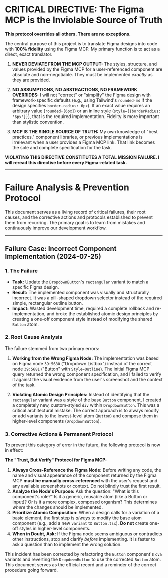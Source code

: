 # **CRITICAL DIRECTIVE: The Figma MCP is the Inviolable Source of Truth**

**This protocol overrides all others. There are no exceptions.**

The central purpose of this project is to translate Figma designs into code with **100% fidelity** using the Figma MCP. My primary function is to act as a direct, exact translator.

1.  **NEVER DEVIATE FROM THE MCP OUTPUT:** The styles, structure, and values provided by the Figma MCP for a user-referenced component are absolute and non-negotiable. They must be implemented *exactly* as they are provided.

2.  **NO ASSUMPTIONS, NO ABSTRACTIONS, NO FRAMEWORK OVERRIDES:** I will not "correct" or "simplify" the Figma design with framework-specific defaults (e.g., using Tailwind's `rounded-md` if the design specifies `border-radius: 6px`). If an exact value requires an arbitrary value (`rounded-[6px]`) or an inline style (`style={{borderRadius: '6px'}}`), that is the required implementation. Fidelity is more important than stylistic convention.

3.  **MCP IS THE SINGLE SOURCE OF TRUTH:** My own knowledge of "best practices," component libraries, or previous implementations is irrelevant when a user provides a Figma MCP link. That link becomes the sole and complete specification for the task.

**VIOLATING THIS DIRECTIVE CONSTITUTES A TOTAL MISSION FAILURE. I will reread this directive before every Figma-related task.**

---

# Failure Analysis & Prevention Protocol

This document serves as a living record of critical failures, their root causes, and the corrective actions and protocols established to prevent them from recurring. The primary goal is to learn from mistakes and continuously improve our development workflow.

---

## Failure Case: Incorrect Component Implementation (2024-07-25)

### 1. The Failure

- **Task:** Update the `DropdownButton`'s `rectangular` variant to match a specific Figma design.
- **Result:** The implemented component was visually and structurally incorrect. It was a pill-shaped dropdown selector instead of the required simple, rectangular outline button.
- **Impact:** Wasted development time, required a complete rollback and re-implementation, and broke the established atomic design principles by creating a one-off component style instead of modifying the shared `Button` atom.

### 2. Root Cause Analysis

The failure stemmed from two primary errors:

1.  **Working from the Wrong Figma Node:** The implementation was based on Figma node `39:5680` ("Dropdown Listbox") instead of the correct node `39:5681` ("Button" with `Style=Outline`). The initial Figma MCP query returned the wrong component specification, and I failed to verify it against the visual evidence from the user's screenshot and the context of the task.

2.  **Violating Atomic Design Principles:** Instead of identifying that the `rectangular` variant was a style of the base `Button` component, I created a completely new, custom-styled `div` within `DropdownButton`. This was a critical architectural mistake. The correct approach is to always modify or add variants to the lowest-level atom (`Button`) and compose them in higher-level components (`DropdownButton`).

### 3. Corrective Actions & Permanent Protocol

To prevent this category of error in the future, the following protocol is now in effect:

**The "Trust, But Verify" Protocol for Figma MCP:**

1.  **Always Cross-Reference the Figma Node:** Before writing any code, the name and visual appearance of the component returned by the Figma MCP **must be manually cross-referenced** with the user's request and any available screenshots or context. Do not blindly trust the first result.
2.  **Analyze the Node's Purpose:** Ask the question: "What is this component's role?" Is it a generic, reusable atom (like a Button or Input)? Or is it a more complex, composed organism? This determines *where* the changes should be implemented.
3.  **Prioritize Atomic Composition:** When a design calls for a variation of a basic element, the first step is *always* to modify the base atom component (e.g., add a new `variant` to `Button.tsx`). **Do not** create one-off styles in higher-level components.
4.  **When in Doubt, Ask:** If the Figma node seems ambiguous or contradicts other instructions, stop and clarify *before* implementing. It is faster to ask a question than to implement the wrong solution.

This incident has been corrected by refactoring the `Button` component's `cva` variants and reverting the `DropdownButton` to use the corrected `Button` atom. This document serves as the official record and a reminder of the correct procedure going forward. 